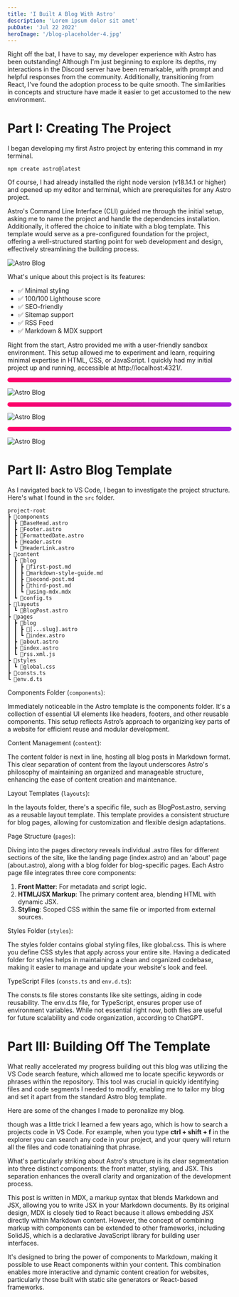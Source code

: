 ```yaml
---
title: 'I Built A Blog With Astro'
description: 'Lorem ipsum dolor sit amet'
pubDate: 'Jul 22 2022'
heroImage: '/blog-placeholder-4.jpg'
---
```

Right off the bat, I have to say, my developer experience with Astro has been outstanding! Although I'm just beginning to explore its depths, my interactions in the Discord server have been remarkable, with prompt and helpful responses from the community. Additionally, transitioning from React, I've found the adoption process to be quite smooth. The similarities in concepts and structure have made it easier to get accustomed to the new environment.

# Part I: Creating The Project

I began developing my first Astro project by entering this command in my terminal.
```
npm create astro@latest
```
Of course, I had already installed the right node version (v18.14.1 or higher) and opened up my editor and terminal, which are prerequisites for any Astro project.

Astro's Command Line Interface (CLI) guided me through the initial setup, asking me to name the project and handle the dependencies installation. Additionally, it offered the choice to initiate with a blog template. This template would serve as a pre-configured foundation for the project, offering a well-structured starting point for web development and design, effectively streamlining the building process.

![Astro Blog](../assets/blog-template.png)

What's unique about this project is its features:

- ✅ Minimal styling
- ✅ 100/100 Lighthouse score
- ✅ SEO-friendly
- ✅ Sitemap support
- ✅ RSS Feed
- ✅ Markdown & MDX support
 
Right from the start, Astro provided me with a user-friendly sandbox environment. This setup allowed me to experiment and learn, requiring minimal expertise in HTML, CSS, or JavaScript. I quickly had my initial project up and running, accessible at http://localhost:4321/.

<hr style="border: none; height: 10px; background: linear-gradient(to right, #f06, #a2d); border-radius: 5px;" />

![Astro Blog](../assets/landing-starter.png)

<hr style="border: none; height: 10px; background: linear-gradient(to right, #f06, #a2d); border-radius: 5px;" />


![Astro Blog](../assets/about-starter.png)

<hr style="border: none; height: 10px; background: linear-gradient(to right, #f06, #a2d); border-radius: 5px;" />


![Astro Blog](../assets/astro-blog.png)

# Part II: Astro Blog Template

As I navigated back to VS Code, I began to investigate the project structure. Here's what I found in the `src` folder.
```plaintext
project-root
┣ 📂components
┃ ┣ 📜BaseHead.astro
┃ ┣ 📜Footer.astro
┃ ┣ 📜FormattedDate.astro
┃ ┣ 📜Header.astro
┃ ┗ 📜HeaderLink.astro
┣ 📂content
┃ ┣ 📂blog
┃ ┃ ┣ 📜first-post.md
┃ ┃ ┣ 📜markdown-style-guide.md
┃ ┃ ┣ 📜second-post.md
┃ ┃ ┣ 📜third-post.md
┃ ┃ ┗ 📜using-mdx.mdx
┃ ┗ 📜config.ts
┣ 📂layouts
┃ ┗ 📜BlogPost.astro
┣ 📂pages
┃ ┣ 📂blog
┃ ┃ ┣ 📜[...slug].astro
┃ ┃ ┗ 📜index.astro
┃ ┣ 📜about.astro
┃ ┣ 📜index.astro
┃ ┗ 📜rss.xml.js
┣ 📂styles
┃ ┗ 📜global.css
┣ 📜consts.ts
┗ 📜env.d.ts
```

Components Folder (`components`):

Immediately noticeable in the Astro template is the components folder. It's a collection of essential UI elements like headers, footers, and other reusable components. This setup reflects Astro’s approach to organizing key parts of a website for efficient reuse and modular development.

Content Management (`content`):

The content folder is next in line, hosting all blog posts in Markdown format. This clear separation of content from the layout underscores Astro's philosophy of maintaining an organized and manageable structure, enhancing the ease of content creation and maintenance.

Layout Templates (`layouts`):

In the layouts folder, there's a specific file, such as BlogPost.astro, serving as a reusable layout template. This template provides a consistent structure for blog pages, allowing for customization and flexible design adaptations.

Page Structure (`pages`):

Diving into the pages directory reveals individual .astro files for different sections of the site, like the landing page (index.astro) and an 'about' page (about.astro), along with a blog folder for blog-specific pages.
Each Astro page file integrates three core components:
1. **Front Matter**: For metadata and script logic.
2. **HTML/JSX Markup**: The primary content area, blending HTML with dynamic JSX.
3. **Styling**: Scoped CSS within the same file or imported from external sources.

Styles Folder (`styles`):

The styles folder contains global styling files, like global.css. This is where you define CSS styles that apply across your entire site. Having a dedicated folder for styles helps in maintaining a clean and organized codebase, making it easier to manage and update your website's look and feel.

TypeScript Files (`consts.ts` and `env.d.ts`):

The consts.ts file stores constants like site settings, aiding in code reusability. The env.d.ts file, for TypeScript, ensures proper use of environment variables. While not essential right now, both files are useful for future scalability and code organization, according to ChatGPT.

# Part III: Building Off The Template

What really accelerated my progress building out this blog was utilizing the VS Code search feature, which allowed me to locate specific keywords or phrases within the repository. This tool was crucial in quickly identifying files and code segments I needed to modify, enabling me to tailor my blog and set it apart from the standard Astro blog template.

Here are some of the changes I made to peronalize my blog.




though was a little trick I learned a few years ago, which is how to search a projects code in VS Code. For example, when you type **ctrl + shift + f** in the explorer you can search any code in your project, and your query will return all the files and code tonatiaining that phrase. 

What's particularly striking about Astro's structure is its clear segmentation into three distinct components: the front matter, styling, and JSX. This separation enhances the overall clarity and organization of the development process.

This post is written in MDX, a markup syntax that blends Markdown and JSX, allowing you to write JSX in your Markdown documents. By its original design, MDX is closely tied to React because it allows embedding JSX directly within Markdown content. However, the concept of combining markup with components can be extended to other frameworks, including SolidJS, which is a declarative JavaScript library for building user interfaces.



 It's designed to bring the power of components to Markdown, making it possible to use React components within your content. This combination enables more interactive and dynamic content creation for websites, particularly those built with static site generators or React-based frameworks.